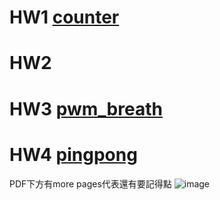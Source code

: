 # HW1  [counter](https://www.youtube.com/shorts/73Q8eGjqQkQ)


# HW2

# HW3  [pwm_breath](https://youtube.com/shorts/ERdG7_-1m0k?si=1AEDhDLYroMPUOqn)

# HW4  [pingpong](https://youtube.com/shorts/tOnv0RMuBEo?si=bTVY1dGMhjbBNnCr)
PDF下方有more pages代表還有要記得點
![image](https://github.com/user-attachments/assets/ec38545f-94be-437d-8a51-3075212f07d5)
